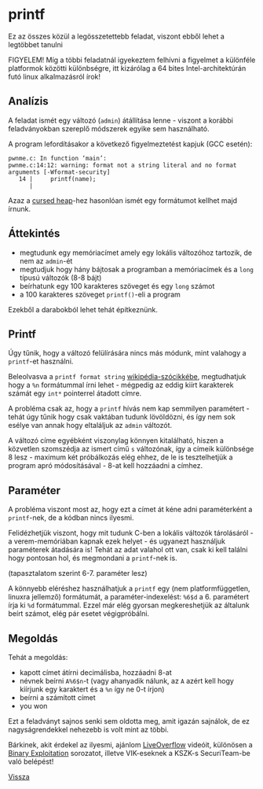 # printf

Ez az összes közül a legösszetettebb feladat, viszont ebből lehet a legtöbbet tanulni

FIGYELEM! Míg a többi feladatnál igyekeztem felhívni a figyelmet a különféle platformok közötti különbségre, itt kizárólag a 64 bites Intel-architektúrán futó linux alkalmazásról írok!

## Analízis

A feladat ismét egy változó (`admin`) átállítása lenne - viszont a korábbi feladványokban szereplő módszerek egyike sem használható.

A program lefordításakor a következő figyelmeztetést kapjuk (GCC esetén): 
```
pwnme.c: In function ‘main’:
pwnme.c:14:12: warning: format not a string literal and no format arguments [-Wformat-security]
   14 |     printf(name);
      |
```

Azaz a [cursed heap](cursedheap.md)-hez hasonlóan ismét egy formátumot kellhet majd írnunk.

## Áttekintés

- megtudunk egy memóriacímet amely egy lokális változóhoz tartozik, de nem az `admin`-ét
- megtudjuk hogy hány bájtosak a programban a memóriacímek és a `long` típusú változók (8-8 bájt)
- beírhatunk egy 100 karakteres szöveget és egy `long` számot
- a 100 karakteres szöveget `printf()`-eli a program

Ezekből a darabokból lehet tehát építkeznünk.

## Printf

Úgy tűnik, hogy a változó felülírására nincs más módunk, mint valahogy a `printf`-et használni.

Beleolvasva a `printf format string` [wikipédia-szócikkébe](https://en.wikipedia.org/wiki/Printf_format_string), megtudhatjuk hogy a `%n` formátummal írni lehet - mégpedig az eddig kiírt karakterek számát egy `int*` pointerrel átadott címre.

A probléma csak az, hogy a `printf` hívás nem kap semmilyen paramétert - tehát úgy tűnik hogy csak vaktában tudunk lövöldözni, és így nem sok esélye van annak hogy eltaláljuk az `admin` változót.

A változó címe egyébként viszonylag könnyen kitalálható, hiszen a közvetlen szomszédja az ismert című `s` változónak, így a címeik különbsége 8 lesz - maximum két próbálkozás elég ehhez, de le is tesztelhetjük a program apró módosításával - 8-at kell hozzáadni a címhez.

## Paraméter

A probléma viszont most az, hogy ezt a címet át kéne adni paraméterként a `printf`-nek, de a kódban nincs ilyesmi.

Felidézhetjük viszont, hogy mit tudunk C-ben a lokális változók tárolásáról - a verem-memóriában kapnak ezek helyet - és ugyanezt használjuk paraméterek átadására is! Tehát az adat valahol ott van, csak ki kell találni hogy pontosan hol, és megmondani a `printf`-nek is.

(tapasztalatom szerint 6-7. paraméter lesz)

A könnyebb eléréshez használhatjuk a `printf` egy (nem platformfüggetlen, linuxra jellemző) formátumát, a paraméter-indexelést: `%6$d` a 6. paramétert írja ki `%d` formátummal. Ezzel már elég gyorsan megkereshetjük az általunk beírt számot, elég pár esetet végigpróbálni.

## Megoldás

Tehát a megoldás:
- kapott címet átírni decimálisba, hozzáadni 8-at
- névnek beírni `A%6$n`-t (vagy ahanyadik nálunk, az `A` azért kell hogy kiírjunk egy karaktert és a `%n` így ne 0-t írjon)
- beírni a számított címet
- you won

Ezt a feladványt sajnos senki sem oldotta meg, amit igazán sajnálok, de ez nagyságrendekkel nehezebb is volt mint az többi.

Bárkinek, akit érdekel az ilyesmi, ajánlom [LiveOverflow](https://www.youtube.com/channel/UClcE-kVhqyiHCcjYwcpfj9w) videóit, különösen a [Binary Exploitation](https://www.youtube.com/watch?v=iyAyN3GFM7A&list=PLhixgUqwRTjxglIswKp9mpkfPNfHkzyeN) sorozatot, illetve VIK-eseknek a KSZK-s SecuriTeam-be való belépést!

[Vissza](cpuzzles.md)